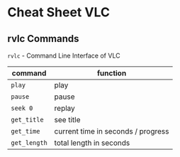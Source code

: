 # Cheat Sheet VLC

## rvlc Commands

`rvlc` - Command Line Interface of VLC

| command      | function                           |
| ------------ | ---------------------------------- |
| `play`       | play                               |
| `pause`      | pause                              |
| `seek 0`     | replay                             |
| `get_title`  | see title                          |
| `get_time`   | current time in seconds / progress |
| `get_length` | total length in seconds            |

